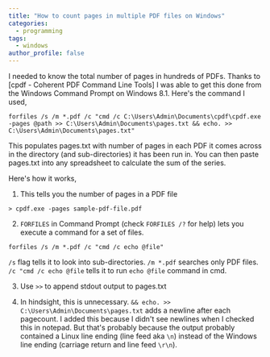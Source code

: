 ```yaml
---
title: "How to count pages in multiple PDF files on Windows"
categories:
  - programming
tags:
  - windows
author_profile: false
---
```


I needed to know the total number of pages in hundreds of PDFs. Thanks to [cpdf - Coherent PDF Command Line Tools] I was able to get this done from the Windows Command Prompt on Windows 8.1. Here's the command I used,

```
forfiles /s /m *.pdf /c "cmd /c C:\Users\Admin\Documents\cpdf\cpdf.exe -pages @path >> C:\Users\Admin\Documents\pages.txt && echo. >> C:\Users\Admin\Documents\pages.txt"
```

This populates pages.txt with number of pages in each PDF it comes across in the directory (and sub-directories) it has been run in. You can then paste pages.txt into any spreadsheet to calculate the sum of the series. 

Here's how it works,

1. This tells you the number of pages in a PDF file
```
> cpdf.exe -pages sample-pdf-file.pdf
```

2. `FORFILES` in Command Prompt (check `FORFILES /?` for help) lets you execute a command for a set of files. 
```
forfiles /s /m *.pdf /c "cmd /c echo @file"
```

`/s` flag tells it to look into sub-directories. 
`/m *.pdf` searches only PDF files.
`/c "cmd /c echo @file` tells it to run `echo @file` command in cmd.

3. Use `>>` to append stdout output to pages.txt

4. In hindsight, this is unnecessary. `&& echo. >> C:\Users\Admin\Documents\pages.txt` adds a newline after each pagecount. I added this because I didn't see newlines when I checked this in notepad. But that's probably because the output probably contained a Linux line ending (line feed aka `\n`) instead of the Windows line ending (carriage return and line feed `\r\n`).